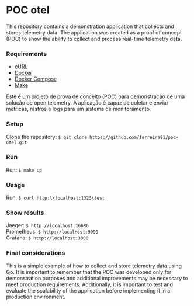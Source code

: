 # POC otel
This repository contains a demonstration application that collects and stores telemetry data. The application was created as a proof of concept (POC) to show the ability to collect and process real-time telemetry data.

### Requirements
* [cURL](https://curl.se/)
* [Docker](https://www.docker.com/)
* [Docker Compose](https://docs.docker.com/compose/)
* [Make](https://www.gnu.org/software/make/)

Este é um projeto de prova de conceito (POC) para demonstração de uma solução de open telemetry. A aplicação é capaz de coletar e enviar métricas, rastros e logs para um sistema de monitoramento.

### Setup
Clone the repository:
```$ git clone https://github.com/ferreira91/poc-otel.git```

### Run
Run: 
```$ make up```

### Usage
Run:
```$ curl http:\\localhost:1323\test```

### Show results
Jaeger:
```$ http://localhost:16686```  
Prometheus:
```$ http://localhost:9090```  
Grafana:
```$ http://localhost:3000```

### Final considerations
This is a simple example of how to collect and store telemetry data using Go. It is important to remember that the POC was developed only for demonstration purposes and additional improvements may be necessary to meet production requirements. Additionally, it is important to test and evaluate the scalability of the application before implementing it in a production environment.
